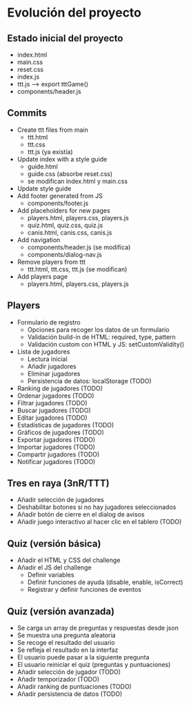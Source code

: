 # Evolución del proyecto

## Estado inicial del proyecto

- index.html
- main.css
- reset.css
- index.js
- ttt.js --> export tttGame()
- components/header.js

## Commits

- Create ttt files from main
  - ttt.html
  - ttt.css
  - ttt.js (ya existía)
- Update index with a style guide
  - guide.html
  - guide.css (absorbe reset.css)
  - se modifican index.html y main.css
- Update style guide
- Add footer generated from JS
  - components/footer.js
- Add placeholders for new pages
  - players.html, players.css, players.js
  - quiz.html, quiz.css, quiz.js
  - canis.html, canis.css, canis.js
- Add navigation
  - components/header.js (se modifica)
  - components/dialog-nav.js
- Remove players from ttt
  - ttt.html, ttt.css, ttt.js (se modifican)
- Add players page
  - players.html, players.css, players.js

## Players

- Formulario de registro
  - Opciones para recoger los datos de un formulario
  - Validación build-in de HTML: required, type, pattern
  - Validación custom con HTML y JS: setCustomValidity()
- Lista de jugadores
  - Lectura inicial
  - Añadir jugadores
  - Eliminar jugadores
  - Persistencia de datos: localStorage (TODO)
- Ranking de jugadores (TODO)
- Ordenar jugadores (TODO)
- Filtrar jugadores (TODO)
- Buscar jugadores (TODO)
- Editar jugadores (TODO)
- Estadísticas de jugadores (TODO)
- Gráficos de jugadores (TODO)
- Exportar jugadores (TODO)
- Importar jugadores (TODO)
- Compartir jugadores (TODO)
- Notificar jugadores (TODO)

## Tres en raya (3nR/TTT)

- Añadir selección de jugadores
- Deshabilitar botones si no hay jugadores seleccionados
- Añadir botón de cierre en el dialog de avisos
- Añadir juego interactivo al hacer clic en el tablero (TODO)

## Quiz (versión básica)

- Añadir el HTML y CSS del challenge
- Añadir el JS del challenge
  - Definir variables
  - Definir funciones de ayuda (disable, enable, isCorrect)
  - Registrar y definir funciones de eventos

## Quiz (versión avanzada)

- Se carga un array de preguntas y respuestas desde json
- Se muestra una pregunta aleatoria
- Se recoge el resultado del usuario
- Se refleja el resultado en la interfaz
- El usuario puede pasar a la siguiente pregunta
- El usuario reiniciar el quiz (preguntas y puntuaciones)
- Añadir selección de jugador (TODO)
- Añadir temporizador (TODO)
- Añadir ranking de puntuaciones (TODO)
- Añadir persistencia de datos (TODO)
